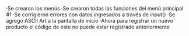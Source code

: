 ·Se crearon los menús
·Se crearon todas las funciones del menú principal #1
·Se corrigieron errores con datos ingresados a través de input()
·Se agrego ASCII Art a la pantalla de inicio
·Ahora para registrar un nuevo producto el código de éste no puede estar registrado anteriormente

